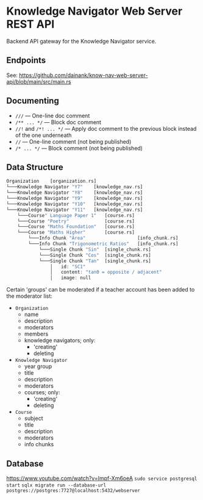 # Knowledge Navigator Web Server REST API
Backend API gateway for the Knowledge Navigator service.

## Endpoints
See: https://github.com/dainank/know-nav-web-server-api/blob/main/src/main.rs

## Documenting
- `///` — One-line doc comment
- `/** ... */` — Block doc comment
- `//!` and `/*! ... */` — Apply doc comment to the previous block instead of the one underneath
- `//` — One-line comment (not being published)
- `/* ... */` — Block comment (not being published)

## Data Structure
```rs
Organization    [organization.rs]
└───Knowledge Navigator "Y7"    [knowledge_nav.rs]
└───Knowledge Navigator "Y8"    [knowledge_nav.rs]
└───Knowledge Navigator "Y9"    [knowledge_nav.rs]
└───Knowledge Navigator "Y10"   [knowledge_nav.rs]
└───Knowledge Navigator "Y11"   [knowledge_nav.rs]
    └───Course" Language Paper 1"   [course.rs]
    └───Course "Poetry"             [course.rs]
    └───Course "Maths Foundation"   [course.rs]
    └───Course "Maths Higher"       [course.rs]
        └───Info Chunk "Area"                   [info_chunk.rs]
        └───Info Chunk "Trigonometric Ratios"   [info_chunk.rs]
            └───Single Chunk "Sin"  [single_chunk.rs]
            └───Single Chunk "Cos"  [single_chunk.rs]
            └───Single Chunk "Tan"  [single_chunk.rs]
                │   id: "SC1"
                │   content: "tanΘ = opposite / adjacent"
                │   image: null
```

Certain 'groups' can be moderated if a teacher account has been added to the moderator list:
- `Organization`
    - name
    - description
    - moderators
    - members
    - knowledge navigators; only:
        - 'creating'
        - deleting
- `Knowledge Navigator`
    - year group
    - title
    - description
    - moderators
    - courses; only:
        - 'creating'
        - deleting
- `Course`
    - subject
    - title
    - description
    - moderators
    - info chunks

## Database
https://www.youtube.com/watch?v=Impf-Xm6oeA
`sudo service postgresql start`
`sqlx migrate run --database-url postgres://postgres:7727@localhost:5432/webserver`
